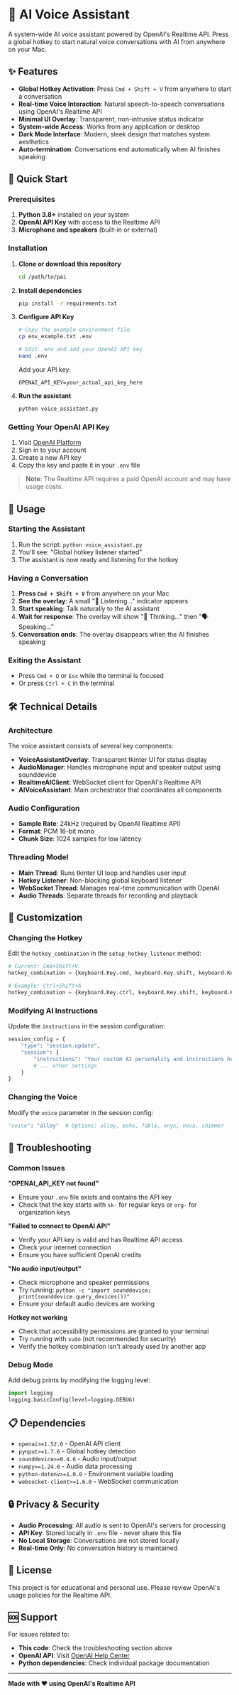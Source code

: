 # 🎤 AI Voice Assistant

A system-wide AI voice assistant powered by OpenAI's Realtime API. Press a global hotkey to start natural voice conversations with AI from anywhere on your Mac.

## ✨ Features

- **Global Hotkey Activation**: Press `Cmd + Shift + V` from anywhere to start a conversation
- **Real-time Voice Interaction**: Natural speech-to-speech conversations using OpenAI's Realtime API
- **Minimal UI Overlay**: Transparent, non-intrusive status indicator
- **System-wide Access**: Works from any application or desktop
- **Dark Mode Interface**: Modern, sleek design that matches system aesthetics
- **Auto-termination**: Conversations end automatically when AI finishes speaking

## 🚀 Quick Start

### Prerequisites

1. **Python 3.8+** installed on your system
2. **OpenAI API Key** with access to the Realtime API
3. **Microphone and speakers** (built-in or external)

### Installation

1. **Clone or download this repository**
   ```bash
   cd /path/to/pai
   ```

2. **Install dependencies**
   ```bash
   pip install -r requirements.txt
   ```

3. **Configure API Key**
   ```bash
   # Copy the example environment file
   cp env_example.txt .env
   
   # Edit .env and add your OpenAI API key
   nano .env
   ```
   
   Add your API key:
   ```
   OPENAI_API_KEY=your_actual_api_key_here
   ```

4. **Run the assistant**
   ```bash
   python voice_assistant.py
   ```

### Getting Your OpenAI API Key

1. Visit [OpenAI Platform](https://platform.openai.com/api-keys)
2. Sign in to your account
3. Create a new API key
4. Copy the key and paste it in your `.env` file

> **Note**: The Realtime API requires a paid OpenAI account and may have usage costs.

## 🎯 Usage

### Starting the Assistant

1. Run the script: `python voice_assistant.py`
2. You'll see: "Global hotkey listener started"
3. The assistant is now ready and listening for the hotkey

### Having a Conversation

1. **Press `Cmd + Shift + V`** from anywhere on your Mac
2. **See the overlay**: A small "🎤 Listening..." indicator appears
3. **Start speaking**: Talk naturally to the AI assistant
4. **Wait for response**: The overlay will show "🤔 Thinking..." then "🗣️ Speaking..."
5. **Conversation ends**: The overlay disappears when the AI finishes speaking

### Exiting the Assistant

- Press `Cmd + Q` or `Esc` while the terminal is focused
- Or press `Ctrl + C` in the terminal

## 🛠️ Technical Details

### Architecture

The voice assistant consists of several key components:

- **VoiceAssistantOverlay**: Transparent tkinter UI for status display
- **AudioManager**: Handles microphone input and speaker output using sounddevice
- **RealtimeAIClient**: WebSocket client for OpenAI's Realtime API
- **AIVoiceAssistant**: Main orchestrator that coordinates all components

### Audio Configuration

- **Sample Rate**: 24kHz (required by OpenAI Realtime API)
- **Format**: PCM 16-bit mono
- **Chunk Size**: 1024 samples for low latency

### Threading Model

- **Main Thread**: Runs tkinter UI loop and handles user input
- **Hotkey Listener**: Non-blocking global keyboard listener
- **WebSocket Thread**: Manages real-time communication with OpenAI
- **Audio Threads**: Separate threads for recording and playback

## 🔧 Customization

### Changing the Hotkey

Edit the `hotkey_combination` in the `setup_hotkey_listener` method:

```python
# Current: Cmd+Shift+V
hotkey_combination = {keyboard.Key.cmd, keyboard.Key.shift, keyboard.KeyCode.from_char('v')}

# Example: Ctrl+Shift+A
hotkey_combination = {keyboard.Key.ctrl, keyboard.Key.shift, keyboard.KeyCode.from_char('a')}
```

### Modifying AI Instructions

Update the `instructions` in the session configuration:

```python
session_config = {
    "type": "session.update",
    "session": {
        "instructions": "Your custom AI personality and instructions here...",
        # ... other settings
    }
}
```

### Changing the Voice

Modify the `voice` parameter in the session config:

```python
"voice": "alloy"  # Options: alloy, echo, fable, onyx, nova, shimmer
```

## 🐛 Troubleshooting

### Common Issues

**"OPENAI_API_KEY not found"**
- Ensure your `.env` file exists and contains the API key
- Check that the key starts with `sk-` for regular keys or `org-` for organization keys

**"Failed to connect to OpenAI API"**
- Verify your API key is valid and has Realtime API access
- Check your internet connection
- Ensure you have sufficient OpenAI credits

**"No audio input/output"**
- Check microphone and speaker permissions
- Try running: `python -c "import sounddevice; print(sounddevice.query_devices())"`
- Ensure your default audio devices are working

**Hotkey not working**
- Check that accessibility permissions are granted to your terminal
- Try running with `sudo` (not recommended for security)
- Verify the hotkey combination isn't already used by another app

### Debug Mode

Add debug prints by modifying the logging level:

```python
import logging
logging.basicConfig(level=logging.DEBUG)
```

## 📋 Dependencies

- `openai>=1.52.0` - OpenAI API client
- `pynput>=1.7.6` - Global hotkey detection
- `sounddevice>=0.4.6` - Audio input/output
- `numpy>=1.24.0` - Audio data processing
- `python-dotenv>=1.0.0` - Environment variable loading
- `websocket-client>=1.6.0` - WebSocket communication

## 🔒 Privacy & Security

- **Audio Processing**: All audio is sent to OpenAI's servers for processing
- **API Key**: Stored locally in `.env` file - never share this file
- **No Local Storage**: Conversations are not stored locally
- **Real-time Only**: No conversation history is maintained

## 📄 License

This project is for educational and personal use. Please review OpenAI's usage policies for the Realtime API.

## 🆘 Support

For issues related to:
- **This code**: Check the troubleshooting section above
- **OpenAI API**: Visit [OpenAI Help Center](https://help.openai.com/)
- **Python dependencies**: Check individual package documentation

---

**Made with ❤️ using OpenAI's Realtime API**
